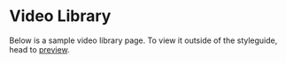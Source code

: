 # Video Library

Below is a sample video library page. To view it outside of the styleguide, head to [preview](/styleguide/pages/video-page/preview).
